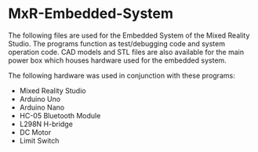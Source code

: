 # MxR-Embedded-System
The following files are used for the Embedded System of the Mixed Reality Studio. The programs function as test/debugging code
and system operation code. CAD models and STL files are also available for the main power box which houses hardware used for the embedded system.

The following hardware was used in conjunction with these programs:
- Mixed Reality Studio
- Arduino Uno
- Arduino Nano
- HC-05 Bluetooth Module
- L298N H-bridge
- DC Motor
- Limit Switch

